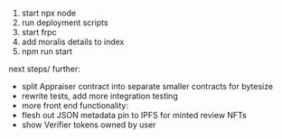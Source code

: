 1. start npx node
2. run deployment scripts
3. start frpc
4. add moralis details to index
5. npm run start

next steps/ further:

- split Appraiser contract into separate smaller contracts for bytesize
- rewrite tests, add more integration testing
- more front end functionality:
- flesh out JSON metadata pin to IPFS for minted review NFTs
- show Verifier tokens owned by user
